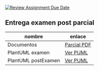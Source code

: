 [![Review Assignment Due Date](https://classroom.github.com/assets/deadline-readme-button-22041afd0340ce965d47ae6ef1cefeee28c7c493a6346c4f15d667ab976d596c.svg)](https://classroom.github.com/a/GYdZjuJz)

## Entrega examen post parcial

| nombre     | enlace  |
|---------------|---------------|
| Documentos | [Parcial PDF](https://github.com/Ingenieria-Informatica-UNEATLANTICO/app-actividad-post-parcial-Mariodrm17/tree/main/documents/ModeloDeDominio.pdf) |
| PlantUML examen | [Ver PUML](https://github.com/Ingenieria-Informatica-UNEATLANTICO/app-actividad-post-parcial-Mariodrm17/blob/main/modelosUML/PlantUMLexamen/README.md) |
| PlantUML postExamen | [Ver PUML](https://github.com/Ingenieria-Informatica-UNEATLANTICO/app-actividad-post-parcial-Mariodrm17/blob/main/modelosUML/PlantUMLpost/Readme.md) |



